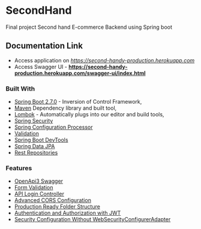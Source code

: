 # SecondHand

Final project Second hand E-commerce Backend using Spring boot

## Documentation Link

* Access application on *https://second-handy-production.herokuapp.com*
* Access Swagger UI - **https://second-handy-production.herokuapp.com/swagger-ui/index.html**

### Built With

* [Spring Boot 2.7.0](https://projects.spring.io/spring-boot/) - Inversion of Control Framework,
* [Maven](https://maven.apache.org) Dependency library and built tool,
* [Lombok](https://projectlombok.org/) - Automatically plugs into our editor and build tools,
* [Spring Security](https://docs.spring.io/spring-boot/docs/2.6.7/reference/htmlsingle/#boot-features-security)
* [Spring Configuration Processor](https://docs.spring.io/spring-boot/docs/2.6.7/reference/htmlsingle/#configuration-metadata-annotation-processor)
* [Validation](https://docs.spring.io/spring-boot/docs/2.6.7/reference/htmlsingle/#boot-features-validation)
* [Spring Boot DevTools](https://docs.spring.io/spring-boot/docs/2.6.7/reference/htmlsingle/#using-boot-devtools)
* [Spring Data JPA](https://docs.spring.io/spring-boot/docs/2.6.7/reference/htmlsingle/#boot-features-jpa-and-spring-data)
* [Rest Repositories](https://docs.spring.io/spring-boot/docs/2.6.7/reference/htmlsingle/#howto-use-exposing-spring-data-repositories-rest-endpoint)

### Features

- [OpenApi3 Swagger](documents/SWAGGER.md)
- [Form Validation](https://formvalidation.io/)
- [API Login Controller](documents/API_LOGIN_CONTROLLER.MD)
- [Advanced CORS Configuration](documents/advanced-cors-configuration.md)
- [Production Ready Folder Structure](README.md#production-ready-folder-structure)
- [Authentication and Authorization with JWT](documents/AUTHENTICATION.MD)
- [Security Configuration Without WebSecurityConfigurerAdapter](https://spring.io/blog/2022/02/21/spring-security-without-the-websecurityconfigureradapter#ldap-authentication)
